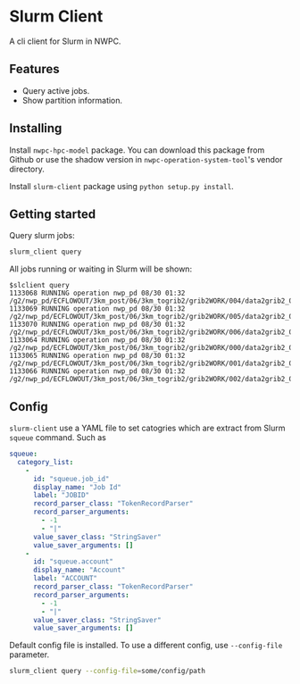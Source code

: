 # Slurm Client

A cli client for Slurm in NWPC.

## Features

- Query active jobs.
- Show partition information.

## Installing

Install `nwpc-hpc-model` package. You can download this package from Github or
use the shadow version in `nwpc-operation-system-tool`'s vendor directory.

Install `slurm-client` package using `python setup.py install`.

## Getting started

Query slurm jobs:

```bash
slurm_client query
```

All jobs running or waiting in Slurm will be shown:

```
$slclient query
1133068 RUNNING operation nwp_pd 08/30 01:32 /g2/nwp_pd/ECFLOWOUT/3km_post/06/3km_togrib2/grib2WORK/004/data2grib2_004.job1
1133069 RUNNING operation nwp_pd 08/30 01:32 /g2/nwp_pd/ECFLOWOUT/3km_post/06/3km_togrib2/grib2WORK/005/data2grib2_005.job1
1133070 RUNNING operation nwp_pd 08/30 01:32 /g2/nwp_pd/ECFLOWOUT/3km_post/06/3km_togrib2/grib2WORK/006/data2grib2_006.job1
1133064 RUNNING operation nwp_pd 08/30 01:32 /g2/nwp_pd/ECFLOWOUT/3km_post/06/3km_togrib2/grib2WORK/000/data2grib2_000.job1
1133065 RUNNING operation nwp_pd 08/30 01:32 /g2/nwp_pd/ECFLOWOUT/3km_post/06/3km_togrib2/grib2WORK/001/data2grib2_001.job1
1133066 RUNNING operation nwp_pd 08/30 01:32 /g2/nwp_pd/ECFLOWOUT/3km_post/06/3km_togrib2/grib2WORK/002/data2grib2_002.job1
```


## Config

`slurm-client` use a YAML file to set catogries which are extract from Slurm `squeue` command. Such as

```yaml
squeue:
  category_list:
    -
      id: "squeue.job_id"
      display_name: "Job Id"
      label: "JOBID"
      record_parser_class: "TokenRecordParser"
      record_parser_arguments:
        - -1
        - "|"
      value_saver_class: "StringSaver"
      value_saver_arguments: []
    -
      id: "squeue.account"
      display_name: "Account"
      label: "ACCOUNT"
      record_parser_class: "TokenRecordParser"
      record_parser_arguments:
        - -1
        - "|"
      value_saver_class: "StringSaver"
      value_saver_arguments: []
```

Default config file is installed. To use a different config, use `--config-file` parameter.

```bash
slurm_client query --config-file=some/config/path
```
